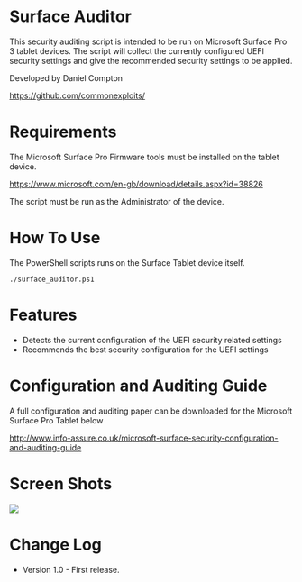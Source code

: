Surface Auditor
========

This security auditing script is intended to be run on Microsoft Surface Pro 3 tablet devices. The script will collect the currently configured UEFI security settings and give the recommended security settings to be applied.


Developed by Daniel Compton

https://github.com/commonexploits/


Requirements
========

The Microsoft Surface Pro Firmware tools must be installed on the tablet device.

https://www.microsoft.com/en-gb/download/details.aspx?id=38826

The script must be run as the Administrator of the device.


How To Use
========

The PowerShell scripts runs on the Surface Tablet device itself.

    ./surface_auditor.ps1


Features
========

* Detects the current configuration of the UEFI security related settings
* Recommends the best security configuration for the UEFI settings


Configuration and Auditing Guide
========
A full configuration and auditing paper can be downloaded for the Microsoft Surface Pro Tablet below

http://www.info-assure.co.uk/microsoft-surface-security-configuration-and-auditing-guide

Screen Shots
========

![](http://wwww.info-assure.co.uk/wp-content/uploads/2016/04/surfaceaudtor.png)


Change Log
========
* Version 1.0 - First release.
